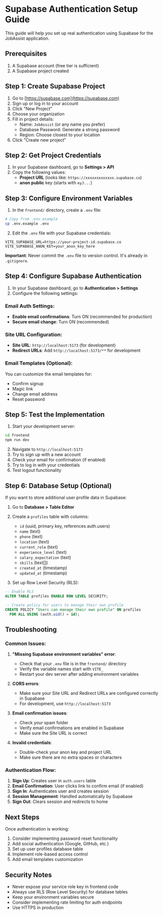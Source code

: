 # Supabase Authentication Setup Guide

This guide will help you set up real authentication using Supabase for the JobAssist application.

## Prerequisites

1. A Supabase account (free tier is sufficient)
2. A Supabase project created

## Step 1: Create Supabase Project

1. Go to [https://supabase.com](https://supabase.com)
2. Sign up or log in to your account
3. Click "New Project"
4. Choose your organization
5. Fill in project details:
   - Name: `JobAssist` (or any name you prefer)
   - Database Password: Generate a strong password
   - Region: Choose closest to your location
6. Click "Create new project"

## Step 2: Get Project Credentials

1. In your Supabase dashboard, go to **Settings > API**
2. Copy the following values:
   - **Project URL** (looks like: `https://xxxxxxxxxxxxx.supabase.co`)
   - **anon public** key (starts with `eyJ...`)

## Step 3: Configure Environment Variables

1. In the `frontend/` directory, create a `.env` file:
```bash
# Copy from .env.example
cp .env.example .env
```

2. Edit the `.env` file with your Supabase credentials:
```env
VITE_SUPABASE_URL=https://your-project-id.supabase.co
VITE_SUPABASE_ANON_KEY=your_anon_key_here
```

**Important**: Never commit the `.env` file to version control. It's already in `.gitignore`.

## Step 4: Configure Supabase Authentication

1. In your Supabase dashboard, go to **Authentication > Settings**
2. Configure the following settings:

### Email Auth Settings:
- **Enable email confirmations**: Turn ON (recommended for production)
- **Secure email change**: Turn ON (recommended)

### Site URL Configuration:
- **Site URL**: `http://localhost:5173` (for development)
- **Redirect URLs**: Add `http://localhost:5173/**` for development

### Email Templates (Optional):
You can customize the email templates for:
- Confirm signup
- Magic link
- Change email address
- Reset password

## Step 5: Test the Implementation

1. Start your development server:
```bash
cd frontend
npm run dev
```

2. Navigate to `http://localhost:5173`
3. Try to sign up with a new account
4. Check your email for confirmation (if enabled)
5. Try to log in with your credentials
6. Test logout functionality

## Step 6: Database Setup (Optional)

If you want to store additional user profile data in Supabase:

1. Go to **Database > Table Editor**
2. Create a `profiles` table with columns:
   - `id` (uuid, primary key, references auth.users)
   - `name` (text)
   - `phone` (text)
   - `location` (text)
   - `current_role` (text)
   - `experience_level` (text)
   - `salary_expectation` (text)
   - `skills` (text[])
   - `created_at` (timestamp)
   - `updated_at` (timestamp)

3. Set up Row Level Security (RLS):
```sql
-- Enable RLS
ALTER TABLE profiles ENABLE ROW LEVEL SECURITY;

-- Create policy for users to manage their own profile
CREATE POLICY "Users can manage their own profile" ON profiles
  FOR ALL USING (auth.uid() = id);
```

## Troubleshooting

### Common Issues:

1. **"Missing Supabase environment variables" error**:
   - Check that your `.env` file is in the `frontend/` directory
   - Verify the variable names start with `VITE_`
   - Restart your dev server after adding environment variables

2. **CORS errors**:
   - Make sure your Site URL and Redirect URLs are configured correctly in Supabase
   - For development, use `http://localhost:5173`

3. **Email confirmation issues**:
   - Check your spam folder
   - Verify email confirmations are enabled in Supabase
   - Make sure the Site URL is correct

4. **Invalid credentials**:
   - Double-check your anon key and project URL
   - Make sure there are no extra spaces or characters

### Authentication Flow:

1. **Sign Up**: Creates user in `auth.users` table
2. **Email Confirmation**: User clicks link to confirm email (if enabled)
3. **Sign In**: Authenticates user and creates session
4. **Session Management**: Handled automatically by Supabase
5. **Sign Out**: Clears session and redirects to home

## Next Steps

Once authentication is working:

1. Consider implementing password reset functionality
2. Add social authentication (Google, GitHub, etc.)
3. Set up user profiles database table
4. Implement role-based access control
5. Add email templates customization

## Security Notes

- Never expose your service role key in frontend code
- Always use RLS (Row Level Security) for database tables
- Keep your environment variables secure
- Consider implementing rate limiting for auth endpoints
- Use HTTPS in production